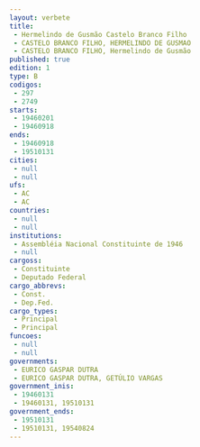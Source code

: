 ```yaml
---
layout: verbete
title:
 - Hermelindo de Gusmão Castelo Branco Filho
 - CASTELO BRANCO FILHO, HERMELINDO DE GUSMAO
 - CASTELO BRANCO FILHO, Hermelindo de Gusmão
published: true
edition: 1  
type: B
codigos: 
 - 297
 - 2749
starts: 
 - 19460201
 - 19460918
ends: 
 - 19460918
 - 19510131
cities: 
 - null 
 - null 
ufs: 
 - AC
 - AC
countries: 
 - null 
 - null 
institutions: 
 - Assembléia Nacional Constituinte de 1946
 - null 
cargoss: 
 - Constituinte
 - Deputado Federal
cargo_abbrevs: 
 - Const.
 - Dep.Fed.
cargo_types: 
 - Principal
 - Principal
funcoes: 
 - null 
 - null 
governments: 
 - EURICO GASPAR DUTRA
 - EURICO GASPAR DUTRA, GETÚLIO VARGAS
government_inis: 
 - 19460131
 - 19460131, 19510131
government_ends: 
 - 19510131
 - 19510131, 19540824
---
```



